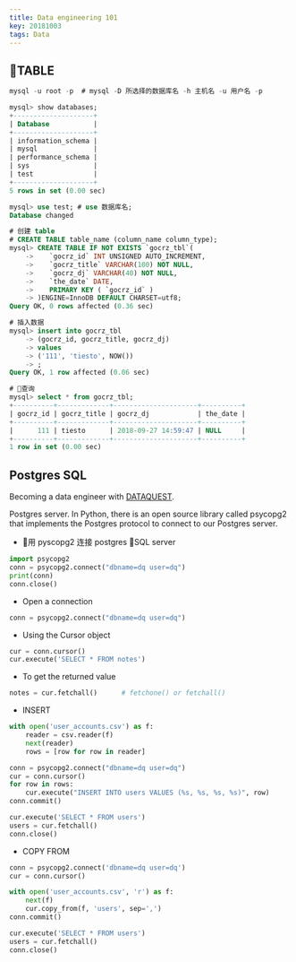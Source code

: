 ```yaml
---
title: Data engineering 101
key: 20181003
tags: Data
---
```


## TABLE

```SQL
mysql -u root -p  # mysql -D 所选择的数据库名 -h 主机名 -u 用户名 -p

mysql> show databases;
+--------------------+
| Database           |
+--------------------+
| information_schema |
| mysql              |
| performance_schema |
| sys                |
| test               |
+--------------------+
5 rows in set (0.00 sec)

mysql> use test; # use 数据库名;
Database changed

# 创建 table
# CREATE TABLE table_name (column_name column_type);
mysql> CREATE TABLE IF NOT EXISTS `gocrz_tbl`(
    ->    `gocrz_id` INT UNSIGNED AUTO_INCREMENT,
    ->    `gocrz_title` VARCHAR(100) NOT NULL,
    ->    `gocrz_dj` VARCHAR(40) NOT NULL,
    ->    `the_date` DATE,
    ->    PRIMARY KEY ( `gocrz_id` )
    -> )ENGINE=InnoDB DEFAULT CHARSET=utf8;
Query OK, 0 rows affected (0.36 sec)

# 插入数据
mysql> insert into gocrz_tbl
    -> (gocrz_id, gocrz_title, gocrz_dj)
    -> values
    -> ('111', 'tiesto', NOW())
    -> ;
Query OK, 1 row affected (0.06 sec)

# 查询
mysql> select * from gocrz_tbl;
+----------+-------------+---------------------+----------+
| gocrz_id | gocrz_title | gocrz_dj            | the_date |
+----------+-------------+---------------------+----------+
|      111 | tiesto      | 2018-09-27 14:59:47 | NULL     |
+----------+-------------+---------------------+----------+
1 row in set (0.00 sec)
```

## Postgres SQL
Becoming a data engineer with [DATAQUEST](https://www.dataquest.io/m/245/intro-to-postgres).

Postgres server. In Python, there is an open source library called psycopg2 that implements the Postgres protocol to connect to our Postgres server. 

* 用 pyscopg2 连接 postgres SQL server
```python
import psycopg2
conn = psycopg2.connect("dbname=dq user=dq")
print(conn)
conn.close()
```
* Open a connection
```python
conn = psycopg2.connect("dbname=dq user=dq")
```

* Using the Cursor object
```python
cur = conn.cursor()
cur.execute('SELECT * FROM notes')
```

* To get the returned value
```python
notes = cur.fetchall()      # fetchone() or fetchall()
```

* INSERT
```python
with open('user_accounts.csv') as f:
    reader = csv.reader(f)
    next(reader)
    rows = [row for row in reader]

conn = psycopg2.connect("dbname=dq user=dq")
cur = conn.cursor()
for row in rows:
    cur.execute("INSERT INTO users VALUES (%s, %s, %s, %s)", row)
conn.commit()

cur.execute('SELECT * FROM users')
users = cur.fetchall()
conn.close()
```

* COPY FROM
```python
conn = psycopg2.connect('dbname=dq user=dq')
cur = conn.cursor()

with open('user_accounts.csv', 'r') as f:
    next(f)
    cur.copy_from(f, 'users', sep=',')
conn.commit()

cur.execute('SELECT * FROM users')
users = cur.fetchall()
conn.close()
```